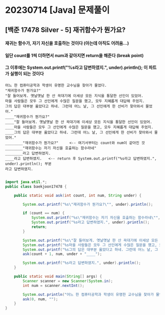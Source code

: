 # 20230714 [Java] 문제풀이 





## [백준 17478 Silver - 5] 재귀함수가 뭔가요?

#### 재귀는 함수가, 자기 자신을 호출하는 것이다 (아는데 아직도 어려움...)



#### 일단 count를 1씩 더하면서 num과 같아지면 return을 해준다 (break point)



#### 그 이후에는 System.out.printf("%s라고 답변하였지.", under).println(); 이 파트가 실행이 되는 것이다



```
어느 한 컴퓨터공학과 학생이 유명한 교수님을 찾아가 물었다.
"재귀함수가 뭔가요?"
"잘 들어보게. 옛날옛날 한 산 꼭대기에 이세상 모든 지식을 통달한 선인이 있었어.
마을 사람들은 모두 그 선인에게 수많은 질문을 했고, 모두 지혜롭게 대답해 주었지.
그의 답은 대부분 옳았다고 하네. 그런데 어느 날, 그 선인에게 한 선비가 찾아와서 물었어."
____"재귀함수가 뭔가요?"
____"잘 들어보게. 옛날옛날 한 산 꼭대기에 이세상 모든 지식을 통달한 선인이 있었어.
____마을 사람들은 모두 그 선인에게 수많은 질문을 했고, 모두 지혜롭게 대답해 주었지.
____그의 답은 대부분 옳았다고 하네. 그런데 어느 날, 그 선인에게 한 선비가 찾아와서 물었어."
________"재귀함수가 뭔가요?"	 <-- 여기서부터는 count와 num이 같아진 것
________"재귀함수는 자기 자신을 호출하는 함수라네"
________라고 답변하였지. 
____라고 답변하였지.	<-- return 후 System.out.printf("%s라고 답변하였지.", under).println(); 부분
라고 답변하였지.


```



```java
import java.util.*;
public class baekjoon17478 {

    public static void ask(int count, int num, String under) {

        System.out.printf("%s\"재귀함수가 뭔가요?\"", under).println();

        if (count == num) {
            System.out.printf("%s\"재귀함수는 자기 자신을 호출하는 함수라네\"", under).println();
            System.out.printf("%s라고 답변하였지.", under).println();
            return;
        }

        System.out.printf("%s\"잘 들어보게. 옛날옛날 한 산 꼭대기에 이세상 모든 지식을 통달한 선인이 있었어.", under).println();
        System.out.printf("%s마을 사람들은 모두 그 선인에게 수많은 질문을 했고, 모두 지혜롭게 대답해 주었지.", under).println();
        System.out.printf("%s그의 답은 대부분 옳았다고 하네. 그런데 어느 날, 그 선인에게 한 선비가 찾아와서 물었어.\"", under).println();
        ask(count + 1, num, under + "____");

        System.out.printf("%s라고 답변하였지.", under).println();
    }

    public static void main(String[] args) {
        Scanner scanner = new Scanner(System.in);
        int num = scanner.nextInt();

        System.out.println("어느 한 컴퓨터공학과 학생이 유명한 교수님을 찾아가 물었다.");
        ask(0, num, "");
    }
}

```

